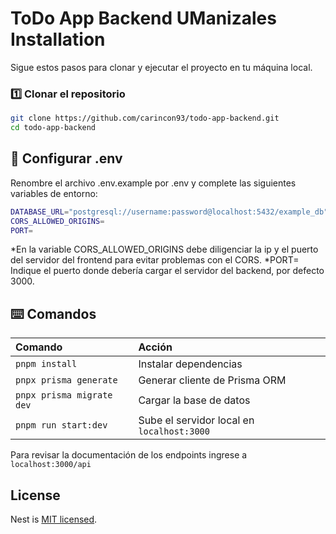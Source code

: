 # ToDo App Backend UManizales Installation

Sigue estos pasos para clonar y ejecutar el proyecto en tu máquina local.

### 1️⃣ Clonar el repositorio

```sh
git clone https://github.com/carincon93/todo-app-backend.git
cd todo-app-backend
```

## 📄 Configurar .env
Renombre el archivo .env.example por .env y complete las siguientes variables de entorno:
```sh
DATABASE_URL="postgresql://username:password@localhost:5432/example_db"
CORS_ALLOWED_ORIGINS=
PORT=
```
*En la variable CORS_ALLOWED_ORIGINS debe diligenciar la ip y el puerto del servidor del frontend para evitar problemas con el CORS.
*PORT= Indique el puerto donde debería cargar el servidor del backend, por defecto 3000.

## ⌨️ Comandos

| Comando                    | Acción                                           |
| :------------------------- | :----------------------------------------------- |
| `pnpm install`             | Instalar dependencias                            |
| `pnpx prisma generate`     | Generar cliente de Prisma ORM                    |
| `pnpx prisma migrate dev`  | Cargar la base de datos                          |
| `pnpm run start:dev`       | Sube el servidor local en  `localhost:3000`      |

Para revisar la documentación de los endpoints ingrese a `localhost:3000/api`

## License

Nest is [MIT licensed](LICENSE).
